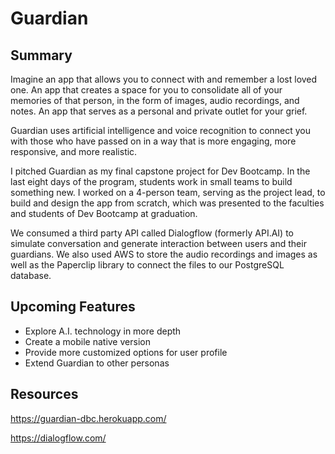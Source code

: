 # Guardian

## Summary

Imagine an app that allows you to connect with and remember a lost loved one. An app that creates a space for you to consolidate all of your memories of that person, in the form of images, audio recordings, and notes. An app that serves as a personal and private outlet for your grief.

Guardian uses artificial intelligence and voice recognition to connect you with those who have passed on in a way that is more engaging, more responsive, and more realistic.

I pitched Guardian as my final capstone project for Dev Bootcamp. In the last eight days of the program, students work in small teams to build something new. I worked on a 4-person team, serving as the project lead, to build and design the app from scratch, which was presented to the faculties and students of Dev Bootcamp at graduation.

We consumed a third party API called Dialogflow (formerly API.AI) to simulate conversation and generate interaction between users and their guardians. We also used AWS to store the audio recordings and images as well as the Paperclip library to connect the files to our PostgreSQL database.

## Upcoming Features

* Explore A.I. technology in more depth
* Create a mobile native version
* Provide more customized options for user profile
* Extend Guardian to other personas

## Resources

https://guardian-dbc.herokuapp.com/

https://dialogflow.com/

